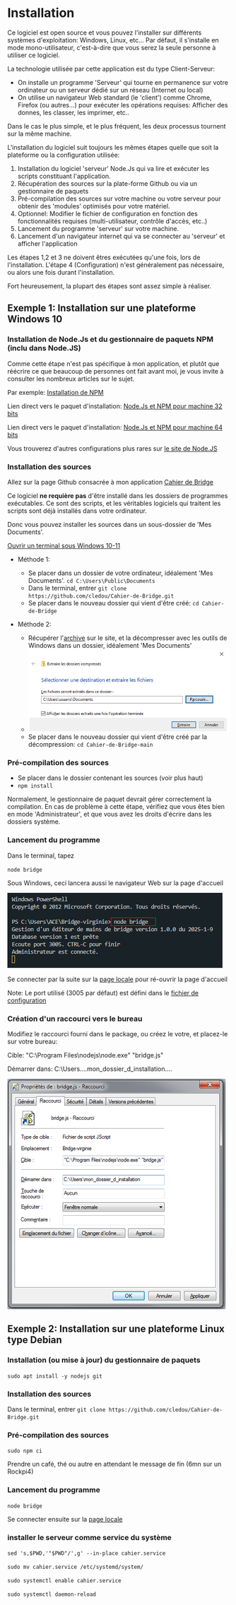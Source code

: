 # Installation

Ce logiciel est open source et vous pouvez l'installer sur différents systèmes d'exploitation: Windows, Linux, etc...
Par défaut, il s'installe en mode mono-utilisateur, c'est-à-dire que vous serez la seule personne à utiliser ce logiciel.

La technologie utilisée par cette application est du type Client-Serveur:

-   On installe un programme 'Serveur' qui tourne en permanence sur votre ordinateur ou un serveur dédié sur un réseau (Internet ou local)
-   On utilise un navigateur Web standard (le 'client') comme Chrome, Firefox (ou autres...) pour exécuter les opérations requises: Afficher des donnes, les classer, les imprimer, etc..

Dans le cas le plus simple, et le plus fréquent, les deux processus tournent sur la même machine.

L'installation du logiciel suit toujours les mêmes étapes quelle que soit la plateforme ou la configuration utilisée:

1. Installation du logiciel 'serveur' Node.Js qui va lire et exécuter les scripts constituant l'application.
2. Récupération des sources sur la plate-forme Github ou via un gestionnaire de paquets
3. Pré-compilation des sources sur votre machine ou votre serveur pour obtenir des 'modules' optimisés pour votre matériel.
4. Optionnel: Modifier le fichier de configuration en fonction des fonctionnalités requises (multi-utilisateur, contrôle d'accès, etc..)
5. Lancement du programme 'serveur' sur votre machine.
6. Lancement d'un navigateur internet qui va se connecter au 'serveur' et afficher l'application

Les étapes 1,2 et 3 ne doivent êtres exécutées qu'une fois, lors de l'installation.
L'étape 4 (Configuration) n'est généralement pas nécessaire, ou alors une fois durant l'installation.

Fort heureusement, la plupart des étapes sont assez simple à réaliser.

## Exemple 1: Installation sur une plateforme Windows 10

### Installation de Node.Js et du gestionnaire de paquets NPM (inclu dans Node.JS)

Comme cette étape n'est pas spécifique à mon application, et plutôt que réécrire ce que beaucoup de personnes ont fait avant moi, je vous invite à consulter les nombreux articles sur le sujet.

Par exemple: [Installation de NPM](https://kinsta.com/fr/blog/comment-installer-node-js/)

Lien direct vers le paquet d'installation: [Node.Js et NPM pour machine 32 bits](https://nodejs.org/dist/v22.13.0/node-v22.13.0-x64.msi)

Lien direct vers le paquet d'installation: [Node.Js et NPM pour machine 64 bits](https://nodejs.org/dist/v22.13.0/node-v22.13.0-x86.msi)

Vous trouverez d'autres configurations plus rares sur [le site de Node.JS](https://nodejs.org/fr/download)

### Installation des sources

Allez sur la page Github consacrée à mon application [Cahier de Bridge](https://github.com/cledou/Cahier-de-Bridge)

Ce logiciel **ne requière pas** d'être installé dans les dossiers de programmes exécutables. Ce sont des scripts, et les véritables logiciels qui traitent les scripts sont déjà installés dans votre ordinateur.

Donc vous pouvez installer les sources dans un sous-dossier de 'Mes Documents'.

[Ouvrir un terminal sous Windows 10-11](https://lecrabeinfo.net/ouvrir-et-utiliser-le-terminal-windows-sur-windows-11-10.html)

-   Méthode 1:

    -   Se placer dans un dossier de votre ordinateur, idéalement 'Mes Documents'. `cd C:\Users\Public\Documents`
    -   Dans le terminal, entrer `git clone https://github.com/cledou/Cahier-de-Bridge.git`
    -   Se placer dans le nouveau dossier qui vient d'être créé: `cd Cahier-de-Bridge`

-   Méthode 2:
    -   Récupérer l'[archive](https://github.com/cledou/Cahier-de-Bridge/archive/refs/heads/main.zip) sur le site, et la décompresser avec les outils de Windows dans un dossier, idéalement 'Mes Documents'
    -   ![Unzip](doc/unzip.png)
    -   Se placer dans le nouveau dossier qui vient d'être créé par la décompression: `cd Cahier-de-Bridge-main`

### Pré-compilation des sources

-   Se placer dans le dossier contenant les sources (voir plus haut)
-   `npm install`

Normalement, le gestionnaire de paquet devrait gérer correctement la compilation. En cas de problème à cette étape, vérifiez que vous êtes bien en mode 'Administrateur', et que vous avez les droits d'écrire dans les dossiers système.

### Lancement du programme

Dans le terminal, tapez

`node bridge`

Sous Windows, ceci lancera aussi le navigateur Web sur la page d'accueil

![Exemple de lancement du serveur réussi](doc/lancement.png)

Se connecter par la suite sur la [page locale](http://localhost:3005/) pour ré-ouvrir la page d'accueil

Note: Le port utilisé (3005 par défaut) est défini dans le [fichier de configuration](./config.json)

### Création d'un raccourci vers le bureau

Modifiez le raccourci fourni dans le package, ou créez le votre, et placez-le sur votre bureau:

Cible: "C:\Program Files\nodejs\node.exe" "bridge.js"

Démarrer dans: C:\Users\....mon_dossier_d_installation....

![Raccourci](doc/link.png)

## Exemple 2: Installation sur une plateforme Linux type Debian

### Installation (ou mise à jour) du gestionnaire de paquets

`sudo apt install -y nodejs git`

### Installation des sources

Dans le terminal, entrer `git clone https://github.com/cledou/Cahier-de-Bridge.git`

### Pré-compilation des sources

`sudo npm ci`

Prendre un café, thé ou autre en attendant le message de fin (6mn sur un Rockpi4)

### Lancement du programme

`node bridge`

Se connecter ensuite sur la [page locale](http://localhost:3005/)

### installer le serveur comme service du système

`sed 's,$PWD,'"$PWD"/',g' --in-place cahier.service`

`sudo mv cahier.service /etc/systemd/system/`

`sudo systemctl enable cahier.service`

`sudo systemctl daemon-reload`
